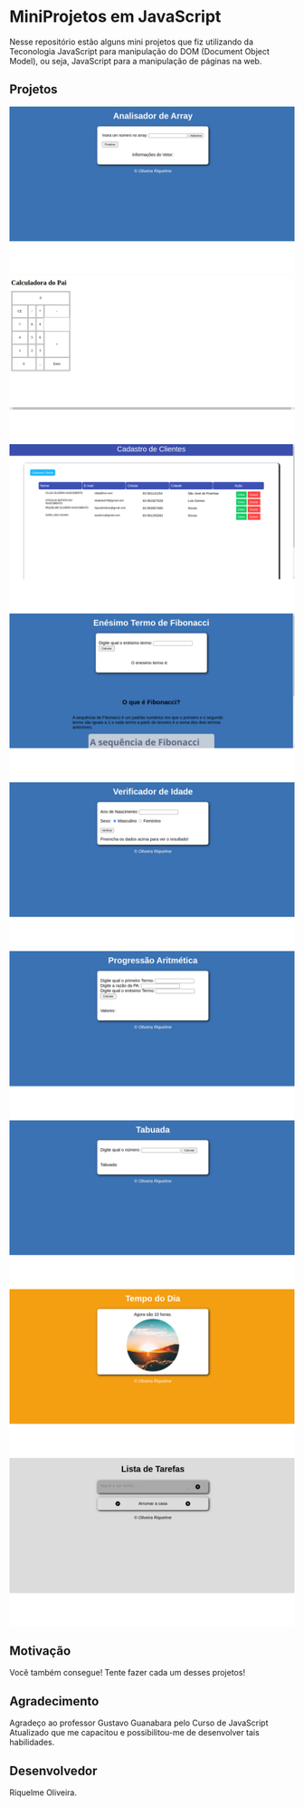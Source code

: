 # MiniProjetos em JavaScript
Nesse repositório estão alguns mini projetos que fiz utilizando da Teconologia JavaScript para manipulação do DOM (Document Object Model), ou seja, JavaScript
para a manipulação de páginas na web.

## Projetos

<img src="/imagensProjetos/array.png">
<img src="/imagensProjetos/calculadora.png">
<img src="/imagensProjetos/clientes.png">
<img src="/imagensProjetos/fib.png">
<img src="/imagensProjetos/idade.png">
<img src="/imagensProjetos/pa.png">
<img src="/imagensProjetos/tabuada.png">
<img src="/imagensProjetos/tempo.png">
<img src="/imagensProjetos/todolist.png">

## Motivação

Você também consegue! Tente fazer cada um desses projetos!

## Agradecimento

Agradeço ao professor Gustavo Guanabara pelo Curso de JavaScript Atualizado que me capacitou e possibilitou-me de desenvolver tais habilidades.

## Desenvolvedor

Riquelme Oliveira.
